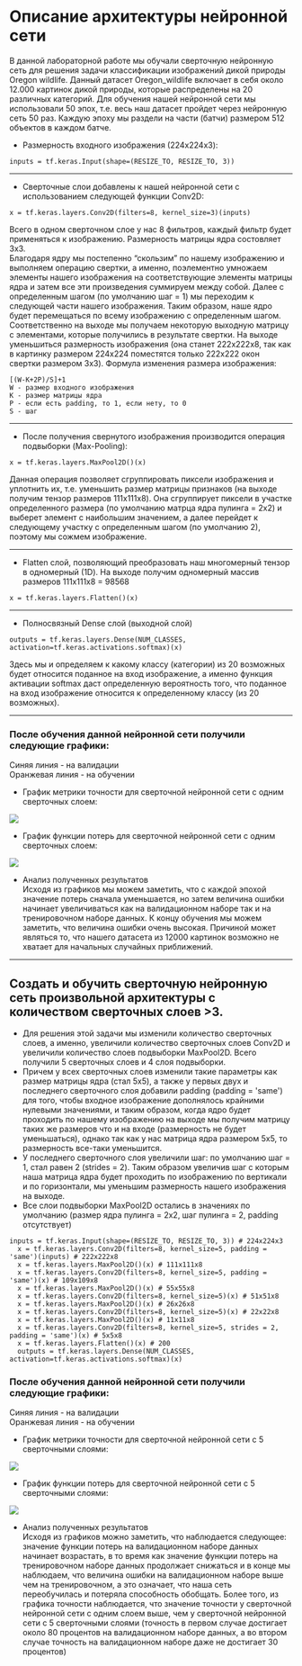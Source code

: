 # Описание архитектуры нейронной сети
В данной лабораторной работе мы обучали сверточную нейронную сеть для решения задачи классификации изображений дикой природы Oregon wildlife. Данный датасет Oregon_wildlife включает в себя около 12.000 картинок дикой природы, которые распределены на 20 различных категорий. Для обучения нашей нейронной сети мы использовали 50 эпох, т.е. весь наш датасет пройдет через нейронную сеть 50 раз. Каждую эпоху мы раздели на части (батчи) размером 512 объектов в каждом батче. 
* Размерность входного изображения (224x224x3): 
```
inputs = tf.keras.Input(shape=(RESIZE_TO, RESIZE_TO, 3))
```
***
* Сверточные слои добавлены к нашей нейронной сети с использованием следующей функции Conv2D:  
```
x = tf.keras.layers.Conv2D(filters=8, kernel_size=3)(inputs)
```
Всего в одном сверточном слое у нас 8 фильтров, каждый фильтр будет применяться к изображению. Размерность матрицы ядра состовляет 3x3.  
Благодаря ядру мы постепенно “скользим” по нашему изображению  и выполняем операцию свертки, а именно, поэлементно умножаем элементы нашего изображения на соответствующие элементы матрицы ядра и затем все эти произведения суммируем между собой. Далее с определенным шагом (по умолчанию шаг = 1) мы переходим к следующей части нашего изображения. Таким образом, наше ядро будет перемещаться по всему изображению с определенным шагом. Соответственно на выходе мы получаем некоторую выходную матрицу с элементами, которые получились в результате свертки. На выходе уменьшиться размерность изображения (она станет 222x222x8, так как в картинку размером 224x224 поместятся только 222x222 окон свертки размером 3x3). Формула изменения размера изображения:
```
[(W-K+2P)/S]+1
W - размер входного изображения
K - размер матрицы ядра
P - если есть padding, то 1, если нету, то 0
S - шаг 
```
*** 
* После получения свернутого изображения производится операция подвыборки (Max-Pooling):  
```
x = tf.keras.layers.MaxPool2D()(x)
```
Данная операция позволяет сгруппировать пиксели изображения и уплотнить их, т.е. уменьшить размер матрицы признаков (на выходе получим тензор размеров 111x111x8). Она сгруппирует пиксели в участке определенного размера (по умолчанию матрца ядра пулинга = 2x2) и выберет элемент с наибольшим значением, а далее перейдет к следующему участку с определенным шагом (по умолчанию 2), поэтому мы сожмем изображение.
***
* Flatten слой, позволяющий преобразовать наш многомерный тензор в одномерный (1D). На выходе получим одномерный массив размеров 111x111x8 = 98568
```
x = tf.keras.layers.Flatten()(x)
```
***
* Полносвязный Dense слой (выходной слой)
```
outputs = tf.keras.layers.Dense(NUM_CLASSES, activation=tf.keras.activations.softmax)(x)
```
Здесь мы и определяем к какому классу (категории) из 20 возможных будет относится поданное на вход изображение, а именно функция активации softmax даст определенную вероятность того, что поданное на вход изображение относится к определенному классу (из 20 возможных).
***
### После обучения данной нейронной сети получили следующие графики:
Синяя линия - на валидации  
Оранжевая линия - на обучении  
* График метрики точности для сверточной нейронной сети с одним сверточных слоем:
<img src="./epoch_categorical_accuracy (1).svg">

* График функции потерь для сверточной нейронной сети с одним сверточных слоем:

<img src="./epoch_loss (1).svg">

* Анализ полученных результатов  
Исходя из графиков мы можем заметить, что с каждой эпохой значение потерь сначала уменьшается, но затем величина ошибки начинает увеличиваться как на валидационном наборе так и на тренировочном наборе данных. К концу обучения мы можем заметить, что величина ошибки очень высокая. Причиной может являться то, что нашего датасета из 12000 картинок возможно не хватает для начальных случайных приближений.
***
## Создать и обучить сверточную нейронную сеть произвольной архитектуры с количеством сверточных слоев >3.
* Для решения этой задачи мы изменили количество сверточных слоев, а именно, увеличили количество сверточных слоев Conv2D и увеличили количество слоев подвыборки MaxPool2D. Всего получили 5 сверточных слоев и 4 слоя подвыборки.
 * Причем у всех сверточных слоев изменили такие параметры как размер матрицы ядра (стал 5x5), а также у первых двух и последнего сверточного слоя добавили padding (padding = 'same') для того, чтобы входное изображение дополнялось крайними нулевыми значениями, и таким образом, когда ядро будет проходить по нашему изображению на выходе мы получим матрицу таких же размеров что и на входе (размерность не будет уменьшаться), однако так как у нас матрица ядра размером 5x5, то размерность все-таки уменьшится. 
 * У последнего сверточного слоя увеличили шаг: по умолчанию шаг = 1, стал равен 2 (strides = 2). Таким образом увеличив шаг с которым наша матрица ядра будет проходить по изображению по вертикали и по горизонтали, мы уменьшим размерность нашего изображения на выходе.
 * Все слои подвыборки MaxPool2D остались в значениях по умолчанию (размер ядра пулинга = 2x2, шаг пулинга = 2, padding отсутствует)
```
inputs = tf.keras.Input(shape=(RESIZE_TO, RESIZE_TO, 3)) # 224x224x3  
  x = tf.keras.layers.Conv2D(filters=8, kernel_size=5, padding = 'same')(inputs) # 222x222x8  
  x = tf.keras.layers.MaxPool2D()(x) # 111x111x8  
  x = tf.keras.layers.Conv2D(filters=8, kernel_size=5, padding = 'same')(x) # 109x109x8  
  x = tf.keras.layers.MaxPool2D()(x) # 55x55x8  
  x = tf.keras.layers.Conv2D(filters=8, kernel_size=5)(x) # 51x51x8  
  x = tf.keras.layers.MaxPool2D()(x) # 26x26x8  
  x = tf.keras.layers.Conv2D(filters=8, kernel_size=5)(x) # 22x22x8  
  x = tf.keras.layers.MaxPool2D()(x) # 11x11x8  
  x = tf.keras.layers.Conv2D(filters=8, kernel_size=5, strides = 2, padding = 'same')(x) # 5x5x8  
  x = tf.keras.layers.Flatten()(x) # 200
  outputs = tf.keras.layers.Dense(NUM_CLASSES, activation=tf.keras.activations.softmax)(x)  
```

### После обучения данной нейронной сети получили следующие графики:
Синяя линия - на валидации  
Оранжевая линия - на обучении 
* График метрики точности для сверточной нейронной сети с 5 сверточными слоями:
<img src="./epoch_categorical_accuracy_5_layers.svg">

* График функции потерь для сверточной нейронной сети с 5 сверточными слоями:

<img src="./epoch_loss_5_layers.svg">

* Анализ полученных результатов  
Исходя из графиков можно заметить, что наблюдается следующее: значение функции потерь на валидационном наборе данных начинает возрастать, в то время как значение функции потерь на тренировочном наборе данных продолжает снижаться и в конце мы наблюдаем, что величина ошибки на валидационном наборе выше чем на тренировочном, а это означает, что наша сеть переобучилась и потеряла способность обобщать. Более того, из графика точности наблюдается, что значение точности у сверточной нейронной сети с одним слоем выше, чем у сверточной нейронной сети с 5 сверточными слоями (точность в первом случае достигает около 80 процентов на валидационном наборе данных, а во втором случае точность на валидационном наборе даже не достигает 30 процентов)
